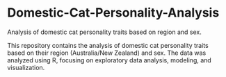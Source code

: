 # Domestic-Cat-Personality-Analysis
Analysis of domestic cat personality traits based on region and sex. 

This repository contains the analysis of domestic cat personality traits based on their region (Australia/New Zealand) and sex. The data was analyzed using R, focusing on exploratory data analysis, modeling, and visualization.
